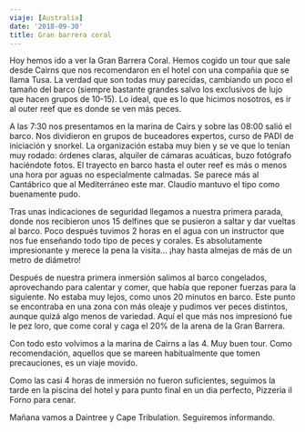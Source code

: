 ```yaml
---
viaje: [Australia]
date: '2018-09-30'
title: Gran barrera coral
---
```

Hoy hemos ido a ver la Gran Barrera Coral. Hemos cogido un tour que sale desde Cairns que nos recomendaron en el hotel con una compañía que se llama Tusa. La verdad que son todas muy parecidas, cambiando un poco el tamaño del barco (siempre bastante grandes salvo los exclusivos de lujo que hacen grupos de 10-15). Lo ideal, que es lo que hicimos nosotros, es ir al outer reef que es donde se ven más peces.

A las 7:30 nos presentamos en la marina de Cairs y sobre las 08:00 salió el barco. Nos dividieron en grupos de buceadores expertos, curso de PADI de iniciación y snorkel. La organización estaba muy bien y se ve que lo tenían muy rodado: órdenes claras, alquiler de cámaras acuáticas, buzo fotógrafo haciéndote fotos. El trayecto en barco hasta el outer reef es más o menos una hora por aguas no especialmente calmadas. Se parece más al Cantábrico que al Mediterráneo este mar. Claudio mantuvo el tipo como buenamente pudo.

Tras unas indicaciones de seguridad llegamos a nuestra primera parada, donde nos recibieron unos 15 delfines que se pusieron a saltar y dar vueltas al barco. Poco después tuvimos 2 horas en el agua con un instructor que nos fue enseñando todo tipo de peces y corales. Es absolutamente impresionante y merece la pena la visita... ¡hay hasta almejas de más de un metro de diámetro!

Después de nuestra primera inmersión salimos al barco congelados, aprovechando para calentar y comer, que había que reponer fuerzas para la siguiente. No estaba muy lejos, como unos 20 minutos en barco. Este punto se encontraba en una zona con más oleaje y pudimos ver peces distintos, aunque quizá algo menos de variedad. Aquí el que más nos impresionó fue le pez loro, que come coral y caga el 20% de la arena de la Gran Barrera.

Con todo esto volvimos a la marina de Cairns a las 4. Muy buen tour. Como recomendación, aquellos que se mareen habitualmente que tomen precauciones, es un viaje movido.

Como las casi 4 horas de inmersión no fueron suficientes, seguimos la tarde en la piscina del hotel y para punto final en un dia perfecto, Pizzeria il Forno para cenar.

Mañana vamos a Daintree y Cape Tribulation. Seguiremos informando.